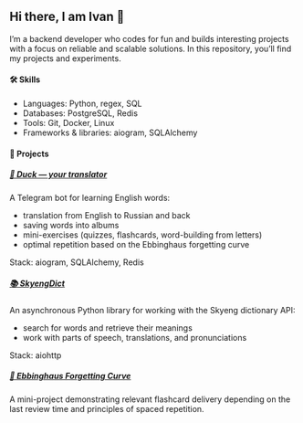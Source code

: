 ## Hi there, I am Ivan 👋

I’m a backend developer who codes for fun and builds interesting projects with a focus on reliable and scalable solutions. In this repository, you’ll find my projects and experiments.


#### 🛠️ Skills

- Languages: Python, regex, SQL
- Databases: PostgreSQL, Redis
- Tools: Git, Docker, Linux
- Frameworks & libraries: aiogram, SQLAlchemy

#### 📌 Projects

##### [🐤 Duck — your translator](https://t.me/LingoDuckBot)

A Telegram bot for learning English words:
- translation from English to Russian and back
- saving words into albums
- mini-exercises (quizzes, flashcards, word-building from letters)
- optimal repetition based on the Ebbinghaus forgetting curve

Stack: aiogram, SQLAlchemy, Redis

##### [📚 SkyengDict](https://github.com/ivakorn/SkyengDict)

An asynchronous Python library for working with the Skyeng dictionary API:
- search for words and retrieve their meanings
- work with parts of speech, translations, and pronunciations

Stack: aiohttp

##### [🧠 Ebbinghaus Forgetting Curve](https://github.com/ivakorn/Ebbinghaus_curve)

A mini-project demonstrating relevant flashcard delivery depending on the last review time and principles of spaced repetition.
  
